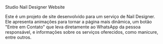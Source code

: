 Studio Nail Designer Website

Este é um projeto de site desenvolvido para um serviço de Nail Designer. Ele apresenta animações para tornar a página mais dinâmica, um botão "Entre em Contato" que leva diretamente ao WhatsApp da pessoa responsável, e informações sobre os serviços oferecidos, como manicure, entre outros.
